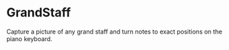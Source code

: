 # GrandStaff
 Capture a picture of any grand staff and turn notes to exact positions on the piano keyboard.
